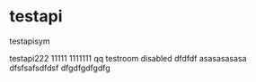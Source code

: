 # testapi
testapisym

testapi222
11111
1111111
qq
testroom disabled
dfdfdf
asasasasasa
dfsfsafsdfdsf
dfgdfgdfgdfg
